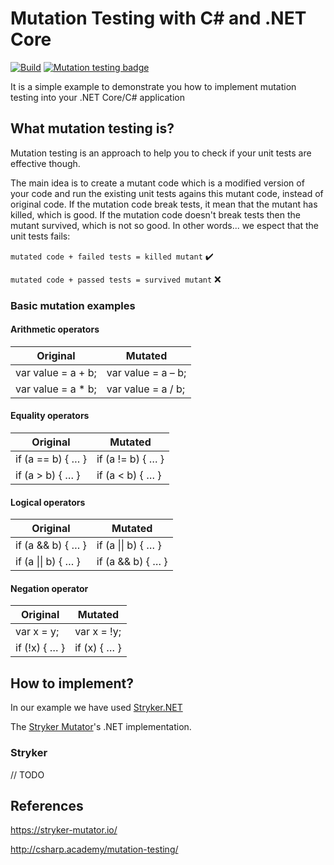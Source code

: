 # Mutation Testing with C# and .NET Core

[![Build](https://github.com/odair-pedro/mutation-testing-csharp/workflows/Build/badge.svg)](https://github.com/odair-pedro/mutation-testing-csharp/actions?query=workflow%3ABuild)
[![Mutation testing badge](https://img.shields.io/endpoint?style=flat&url=https%3A%2F%2Fbadge-api.stryker-mutator.io%2Fgithub.com%2Fodair-pedro%2Fmutation-testing-csharp%2Fmaster)](https://dashboard.stryker-mutator.io/reports/github.com/odair-pedro/mutation-testing-csharp/master)

It is a simple example to demonstrate you how to implement mutation testing into your .NET Core/C# application

## What mutation testing is?
Mutation testing is an approach to help you to check if your unit tests are effective though.

The main idea is to create a mutant code which is a modified version of your code and run the existing unit tests agains this mutant code, instead of original code.
If the mutation code break tests, it mean that the mutant has killed, which is good. If the mutation code doesn't break tests then the mutant survived, which is not so good. In other words... we espect that the unit tests fails:

`mutated code + failed tests = killed mutant` :heavy_check_mark:

`mutated code + passed tests = survived mutant` :x:

### Basic mutation examples

#### Arithmetic operators

|Original|Mutated|
|--|--|
|var value = a + b;|var value = a – b;|
|var value = a * b;|var value = a / b;|

#### Equality operators

|Original|Mutated|
|--|--|
|if (a == b) { … }|if (a != b) { … }|
|if (a > b) { … }|if (a < b) { … }|

#### Logical operators

|Original|Mutated|
|--|--|
|if (a && b) { … }|if (a \|\| b) { … }|
|if (a \|\| b) { … }|if (a && b) { … }|

#### Negation operator

|Original|Mutated|
|--|--|
|var x = y;|var x = !y;|
|if (!x) { … }|if (x) { … }|



## How to implement?
In our example we have used [Stryker.NET](https://github.com/stryker-mutator/stryker-net)

The [Stryker Mutator](https://stryker-mutator.io/)'s .NET implementation.


### Stryker

// TODO


## References

https://stryker-mutator.io/ 

http://csharp.academy/mutation-testing/
